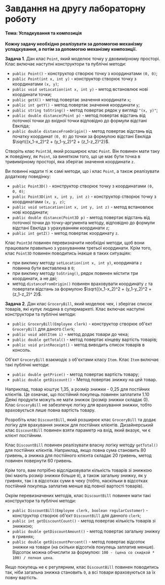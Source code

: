 # Завдання на другу лабораторну роботу

#### Тема: Успадкування та композиція

**Кожну задачу необхідно реалізувати за допомогою механізму успадкування, а потім за допомогою механізму композиції.**

**Задача 1**. Дан клас `Point`, який моделює точку у двовимірному просторі. Клас включає наступні конструктори та публічні методи:

- `public Point()` - конструктор створює точку з координатами `(0, 0)`;
- `public Point(int x, int y)` - конструктор створює точку з координатами `(x, y)`;
- `public void setLocation(int x, int y)` - метод встановлює нові координати точки;
- `public getX()` - метод повертає значення координати `x`;
- `public int getY()` - метод повертає значення координати `y`;
- `public string toString()` - метод повертає рядок у вигляді `"(x, y)"`;
- `public double distance(Point p)` - метод повертає відстань від поточної точки до вхідної точки відповідно до формули відстані Евкліда;
- `public double distanceFromOrigin()` - метод повертає відстань від початку координат `(0, 0)` до точки за формулою відстані Евкліда $\sqrt{(x_1-x_2)^2 + (y_1-y_2)^2 + (z_1-z_2)^2}$.

Створіть клас `Point3d`, який розширює клас `Point`. Він повинен мати таку ж поведінку, як `Point`, за винятком того, що це має бути точка в тривимірному просторі, яка зберігає значення координати `z`.

Ви повинні надати ті ж самі методи, що і клас `Point`, а також реалізувати додаткову поведінку:

- `public Point3D()` - конструктор створює точку з координатами `(0, 0, 0)`;
- `public Point3D(int x, int y, int z)` - конструктор створює точку з координатами `(x, y, z)`;
- `public void setLocation(int x, int y, int z)` - метод встановлює нові координати;
- `public double distance(Point3D p)` - метод повертає відстань від поточної точки до точку-аргумента методу, відповідно до формули відстані Евкліда з урахуванням координати `z`;
- `public int getZ()` - метод повертає координату `z`.

Клас `Point3d` повинен перевизначити необхідні методи, щоб вони працювали правильно з урахуванням третьої координати. Крім того, клас `Point3D` повинен поводитись інакше в таких ситуаціях:

- при виклику методу `setLocation(int x, int y)`, координата `z` повинна бути виставлена ​​в `0`;
- при виклику методу `toString()`, рядок повинен містити три координати, а не дві;
- метод `distanceFromOrigin()` повинен враховувати координату `z` та повертати відстань за формулою $\sqrt{(x_1-x_2)^2 + (y_1-y_2)^2 + (z_1-z_2)^ 2}$.

**Задача 2**. Дан клас `GroceryBill`, який моделює чек, і зберігає список товарів, які купує людина в супермаркеті. Клас включає наступні конструктори та публічні методи:

- `public GroceryBill(Employee clerk)` - конструктор створює об'єкт `GroceryBill` для даного `Clerk`;
- `public void add(Item i)` - метод додає товари до чека;
- `public double getTotal()` - метод повертає кінцеву вартість товарів;
- `public void printReceipt()` - метод виводить список товарів в консоль.

Об'єкт `GroceryBill` взаємодіє з об'єктами класу `Item`. Клас `Item` включає такі публічні методи:

- `public double getPrice()` - метод повертає вартість товару;
- `public double getDiscount()` - Метод повертає знижку на цей товар.

Наприклад, товар коштує 1,35, а розмір знижки - 0,25 для постійних клієнтів. Це означає, що постійний покупець повинен заплатити 1.10 Деякі продукти можуть не мати знижок (розмір знижки складає 0). Клас `GroceryBill` не забезпечує логіку для врахування знижки, тобто враховується лише повна вартість товару.

Розробіть клас `DiscountBill`, який розширює клас `GroceryBill` та додає логіку для врахування знижок для постійних клієнтів. Дизайнерський клас `DiscountBill` повинен взяти параметр на вхід, який вказує, чи є клієнт постійним.

Клас `DiscountBill` повинен реалізувати власну логіку методу `getTotal()` для постійних клієнтів. Наприклад, якщо повна сума становить 80 гривень, а знижка для постійного клієнта складає 20 гривень, метод повинен повернути 60 гривень.

Крім того, вам потрібно відслідковувати кількість товарів зі знижкою (які мають розмір знижки більше `0`), а також загальну знижку, як у гривнях, так і в відсотках суми в чеку (тобто, наскільки в відсотках постійний покупець заплатив менше від повної вартості товарів).

Окрім перевизначених методів, клас `DiscountBill` повинен мати такі конструктори та публічні методи:

- `public DiscountBill(Employee clerk, boolean regularCustomer)` - конструктор створює об'єкт `DiscountBill` для данного `clerk`;
- `public int getDiscountCount()` - метод повертає кількість товарів зі знижкою;
- `public double getDiscountAmount()` - метод повертає загальну знижку в гривнях;
- `public double getDiscountPercent()` - метод повертає відсоток знижки на товари (на скільки відсотків покупець заплатив менше). Відсоток можна обчислити за формулою: `100 - (цена со скидкой * 100) / полная цена`.

Якщо покупець не є регулярним, клас `DiscountBill` повинен поводитись так, ніби загальна знижка становить `0`, а всі товари враховуються за їх повну вартість.
